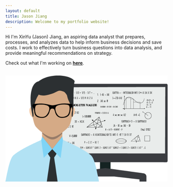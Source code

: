 ```yaml
---
layout: default
title: Jason Jiang
description: Welcome to my portfolio website!
---
```

Hi I'm XinYu (Jason) Jiang, an aspiring data analyst that prepares, processes, and analyzes data to help inform business decisions and save costs. I work to effectively turn business questions into data analysis, and provide meaningful recommendations on strategy.

Check out what I'm working on **[here](/projects/)**.

<br>

<img src="/images/homepage_img.png" alt="homepage_img">
